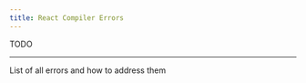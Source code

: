 ```yaml
---
title: React Compiler Errors
---
```


<Intro>
TODO
</Intro>

<InlineToc />

---

List of all errors and how to address them